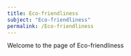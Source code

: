 ```yaml
---
title: Eco-friendliness
subject: "Eco-friendliness"
permalink: /Eco-friendliness
---
```


Welcome to the page of Eco-friendliness
